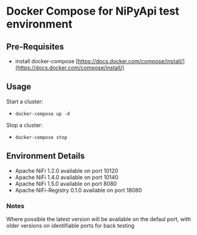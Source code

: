 # Docker Compose for NiPyApi test environment

## Pre-Requisites

- install docker-compose [https://docs.docker.com/compose/install/](https://docs.docker.com/compose/install/)

## Usage

Start a cluster:

- ```docker-compose up -d ```

Stop a cluster:

- ```docker-compose stop```

## Environment Details

- Apache NiFi 1.2.0 available on port 10120
- Apache NiFi 1.4.0 available on port 10140
- Apache NiFi 1.5.0 available on port 8080
- Apache NiFi-Registry 0.1.0 available on port 18080

### Notes
Where possible the latest version will be available on the defaul port, with older versions on identifiable ports for back testing
